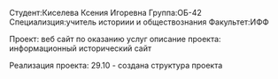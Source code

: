 Cтудент:Киселева Ксения Игоревна
Группа:ОБ-42
Специализция:учитель историии и обществознания
Факультет:ИФФ

Проект: веб сайт по оказанию услуг
описание проекта: информационный исторический сайт

Реализация проекта:
29.10 - создана структура проекта